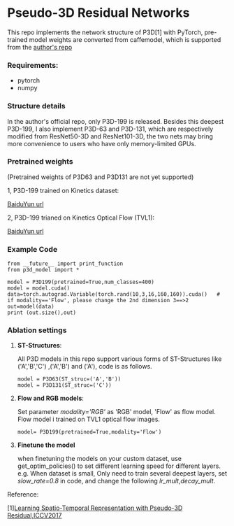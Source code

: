 # Pseudo-3D Residual Networks

This repo implements the network structure of P3D[1] with PyTorch, pre-trained model weights are converted from caffemodel, which is supported from the [author's repo](https://github.com/ZhaofanQiu/pseudo-3d-residual-networks)



### Requirements:

- pytorch
- numpy

### Structure details

In the author's official repo, only P3D-199 is released. Besides this deepest P3D-199, I also implement P3D-63 and P3D-131, which are respectively modified from ResNet50-3D and ResNet101-3D, the two nets may bring more convenience to users who have only memory-limited GPUs.


### Pretrained weights
(Pretrained weights of P3D63 and P3D131 are not yet supported) 

1, P3D-199 trained on Kinetics dataset:

 [BaiduYun url](http://pan.baidu.com/s/1nv7Q7NF)
 
2, P3D-199 trianed on Kinetics Optical Flow (TVL1):

 [BaiduYun url](http://pan.baidu.com/s/1nv7Q7NF)


### Example Code

    from __future__ import print_function
    from p3d_model import *
    
    model = P3D199(pretrained=True,num_classes=400)
    model = model.cuda()
    data=torch.autograd.Variable(torch.rand(10,3,16,160,160)).cuda()   # if modality=='Flow', please change the 2nd dimension 3==>2
    out=model(data)
    print (out.size(),out)
    

### Ablation settings

1. **ST-Structures**:

    All P3D models in this repo support various forms of ST-Structures like ('A','B','C') ,('A','B') and ('A'), code is as follows.

    ```
    model = P3D63(ST_struc=('A','B'))
    model = P3D131(ST_struc=('C'))
    ```
    
2. **Flow and RGB models**:
    
    Set parameter *modality='RGB'* as 'RGB' model, 'Flow' as flow model. Flow model i trained on TVL1 optical flow images.
    
    ```
    model= P3D199(pretrained=True,modality='Flow')
    ```
3. **Finetune the model**

    when finetuning the models on your custom dataset, use get_optim_policies() to set different learning speed for different layers. e.g. When dataset is small, Only need to train several deepest layers, set *slow_rate=0.8* in code, and change the following *lr_mult*,*decay_mult*. 


Reference:

 [1][Learning Spatio-Temporal Representation with Pseudo-3D Residual,ICCV2017](http://openaccess.thecvf.com/content_iccv_2017/html/Qiu_Learning_Spatio-Temporal_Representation_ICCV_2017_paper.html)
